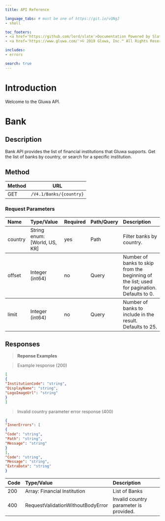 ```yaml
---
title: API Reference

language_tabs: # must be one of https://git.io/vQNgJ
- shell

toc_footers:
- <a href='https://github.com/lord/slate'>Documentation Powered by Slate</a>
- <a href='https://www.gluwa.com/'>© 2019 Gluwa, Inc.™ All Rights Reserved</a>

includes:
- errors

search: true
---
```


# Introduction

Welcome to the Gluwa API.

# Bank

## Description
Bank API provides the list of financial institutions that Gluwa supports. Get the list of banks by country, or search for a specific institution.

## Method

<table>
<thead>
<tr>
<th>Method</th>
<th>URL</th>
</tr>
</thead>
<tbody>
<tr>
<td>GET</td>
<td><code class="highlighter-rouge">/V4.1/Banks/{country}</code></td>
</tr>
</tbody>
</table>

### Request Parameters
<table>
<thead>
<tr>
<th style="text-align: left">Name</th>
<th style="text-align: left">Type/Value</th>
<th style="text-align: left">Required</th>
<th style="text-align: left">Path/Query</th>
<th style="text-align: left">Description</th>

</tr>
</thead>
<tbody>

<tr>
<td style="text-align: left">country</td>
<td style="text-align: left">String enum: [World, US, KR]</td>
<td style="text-align: left">yes</td>
<td style="text-align: left">Path</td>
<td style="text-align: left">Filter banks by country.</td>
</tr>
</tbody>

<tbody>

<tr>
<td style="text-align: left">offset</td>
<td style="text-align: left">Integer (int64)</td>
<td style="text-align: left">no</td>
<td style="text-align: left">Query</td>
<td style="text-align: left">Number of banks to skip from the beginning of the list; used for pagination. Defaults to 0.</td>
</tr>

</tbody>

<tbody>

<tr>
<td style="text-align: left">limit</td>
<td style="text-align: left">Integer (int64)</td>
<td style="text-align: left">no</td>
<td style="text-align: left">Query</td>
<td style="text-align: left">Number of banks to include in the result. Defaults to 25.</td>
</tr>

</tbody>
</table>

## Responses

> **Reponse Examples**

> Example response (200)

```json
[
{
"InstitutionCode": "string",
"DisplayName": "string",
"LogoImageUrl": "string"
}
]
```

> Invalid country parameter error response (400)

```json
{
"InnerErrors": [
{
"Code": "string",
"Path": "string",
"Message": "string"
}
],
"Code": "string",
"Message": "string",
"ExtraData": "string"
}
```

<table>
<thead>
<tr>
<th style="text-align: left">Code</th>
<th style="text-align: left">Type/Value</th>
<th style="text-align: left">Description</th>
</tr>
</thead>
<tbody>
<tr>
<td style="text-align: left">200</td>
<td style="text-align: left">Array: Financial Institution </td>
<td style="text-align: left">List of Banks</td>
</tr>
<tr>
<td style="text-align: left">400</td>
<td style="text-align: left">RequestValidationWithoutBodyError</td>
<td style="text-align: left">Invalid country parameter is provided.</td>
</tr>
</tbody>
</table>
